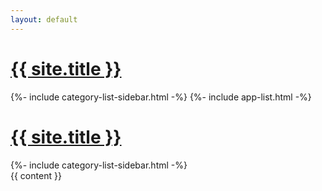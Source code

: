 ```yaml
---
layout: default
---
```

<head>
  <meta name="google-site-verification" content="Up4NMaytjs0u212Seq63B4_XdJdBWrvUOVROrWpg5cc" />
  <meta name="naver-site-verification" content="ca101c91aa6dd3f888eefb8a4894a628c9c75ff4" />
  <meta name="viewport" content="width=device-width, initial-scale=1">
  <link rel="stylesheet" type="text/css" href="/assets/css/style.css"/>
  <link rel="icon" type="image/png" href="/favicon.png" />
  <script src="/assets/js/post.js"></script>
  <!-- Global site tag (gtag.js) - Google Analytics -->
  <script async src="https://www.googletagmanager.com/gtag/js?id=G-3VSF418X77"></script>
  <script>
    window.dataLayer = window.dataLayer || [];
    function gtag() { dataLayer.push(arguments); }
    gtag('js', new Date());

    gtag('config', 'G-3VSF418X77');
  </script>

  <!-- Google adsense-->
  <script async src="https://pagead2.googlesyndication.com/pagead/js/adsbygoogle.js?client=ca-pub-7824775648651112"
    crossorigin="anonymous"></script>
</head>
<div id="root">
  <div class="header">
    <h1 class="page-heading">
      <a href="{{ site.url }}">
        {{ site.title }}
      </a>
    </h1>
    <div id="menu" class="menu">
    </div>
  </div>
  <div class="floating-sidebar">
    <div class="floating-transparent">
    </div>
    <div class="floating-categories">
    {%- include category-list-sidebar.html -%}
    {%- include app-list.html -%}
    </div>
  </div>
  <div class="wrapper">
    <div class="sidebar">
      <div class="header">
          <h1 class="page-heading">
            <a href="{{ site.url }}">
              {{ site.title }}
            </a>
          </h1>
        </div>
      {%- include category-list-sidebar.html -%}
    </div>
    <div class="container">
      {{ content }}
    </div>
  </div>
</div>
